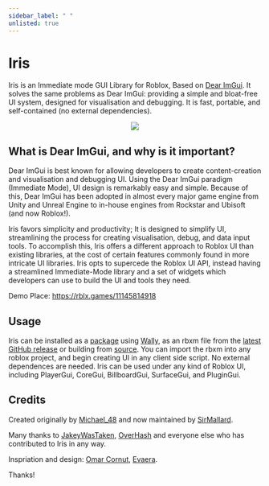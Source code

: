 ```yaml
---
sidebar_label: " "
unlisted: true
---
```


# Iris

Iris is an Immediate mode GUI Library for Roblox, Based on [Dear ImGui](https://github.com/ocornut/imgui). It solves the same problems as Dear ImGui: providing a simple and bloat-free UI system, designed for visualisation and debugging. It is fast, portable, and self-contained (no external dependencies).

<div align="center">
    <img src="assets/docs/demoWindow.png"/>
</div>

## What is Dear ImGui, and why is it important?
Dear ImGui is best known for allowing developers to create content-creation and visualisation and debugging UI. Using the Dear ImGui paradigm (Immediate Mode), UI design is remarkably easy and simple. Because of this, Dear ImGui has been adopted in almost every major game engine from Unity and Unreal Engine to in-house engines from Rockstar and Ubisoft (and now Roblox!).

Iris favors simplicity and productivity; It is designed to simplify UI, streamlining the process for creating visualisation, debug, and data input tools. To accomplish this, Iris offers a different approach to Roblox UI than existing libraries, at the cost of certain features commonly found in more intricate UI libraries. Iris opts to supercede the Roblox UI API, instead having a streamlined Immediate-Mode library and a set of widgets which developers can use to build the UI and tools they need.

Demo Place: https://rblx.games/11145814918

## Usage

Iris can be installed as a [package](https://wally.run/package/sirmallard/iris) using [Wally](https://wally.run/), as an rbxm file from the [latest GitHub release](https://github.com/SirMallard/Iris/releases/latest) or building from [source](https://github.com/SirMallard/Iris/archive/refs/heads/main.zip). You can import the rbxm into any roblox project, and begin creating UI in any client side script. No external dependences are needed. Iris can be used under any kind of Roblox UI, including PlayerGui, CoreGui, BillboardGui, SurfaceGui, and PluginGui.

## Credits

Created originally by [Michael_48](https://github.com/Michael-48) and now maintained by [SirMallard](https://github.com/SirMallard).

Many thanks to [JakeyWasTaken](https://github.com/JakeyWasTaken), [OverHash](https://github.com/OverHash) and everyone else who has contributed to Iris in any way.

Inspriation and design: [Omar Cornut](https://www.miracleworld.net/), [Evaera](https://github.com/evaera).

Thanks!
